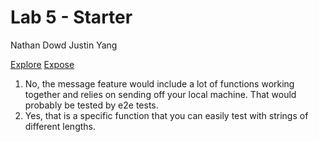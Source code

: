# Lab 5 - Starter

Nathan Dowd
Justin Yang

[Explore](https://nathand0wd.github.io/Lab5_Starter/explore.html)
[Expose](https://nathand0wd.github.io/Lab5_Starter/expose.html)

1. No, the message feature would include a lot of functions working together and relies on sending off your local machine. That would probably be tested by e2e tests.
2. Yes, that is a specific function that you can easily test with strings of different lengths.
